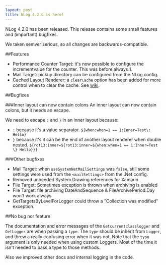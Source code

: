 ```yaml
---
layout: post
title: NLog 4.2.0 is here!
---
```


NLog 4.2.0 has been released. This release contains some small features and (important) bugfixes.

We taken semver serious, so all changes are backwards-compatible. 

##Features

- Performance Counter Target: it's now possible to configure the incrementvalue for the counter. This was before always 1.
- Mail Target: pickup directory can be configured from the NLog config.
- Cached Layout Renderer: a `clearCache` option has been added for more control when to clear the cache. See [wiki](https://github.com/NLog/NLog/wiki/Cached-Layout-Renderer). 


##Bugfixes

###Inner layout can now contain colons
An inner layout can now contain colons, but it needs an escape.

We need to escape `:` and `}` in an inner layout because: 

- `:` because it's a value separator. `${when:when=1 == 1:Inner=Test\: Hello}`
- `}` because it's it can be the end of another layout renderer when double nested.  `${rot13:inner=${rot13:inner=${when:when=1 == 1:Inner=Test \} Hello}}}`


###Other bugfixes

- Mail Target: when `useSystemNetMailSettings` was `false`, still some settings were used from the `<mailSettings>` from the .Net config.
- Removed unneeded System.Drawing references for Xamarin
- File Target: Sometimes exception is thrown when archiving is enabled
- File Target: file archiving DateAndSequence & FileArchivePeriod.Day won't work always
- GetTargetsByLevelForLogger could throw a "Collection was modified" exception. 


##No bug nor feature

The documentation and error messages of the `Getcurrentclasslogger` and `GetLogger` are when passing a `type`. 
The `type` should be inherit from `Logger`, and threw a really confusing error when it was not. 
Note that the `type` argument is only needed when using custom Loggers. Most of the time it isn't needed to pass a type to those methods.

Also we improved other docs and internal logging in the code. 

